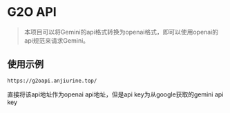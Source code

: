 # G2O API

>本项目可以将Gemini的api格式转换为openai格式，即可以使用openai的api规范来请求Gemini。

## 使用示例

```
https://g2oapi.anjiurine.top/
```

直接将该api地址作为openai api地址，但是api key为从google获取的gemini api key